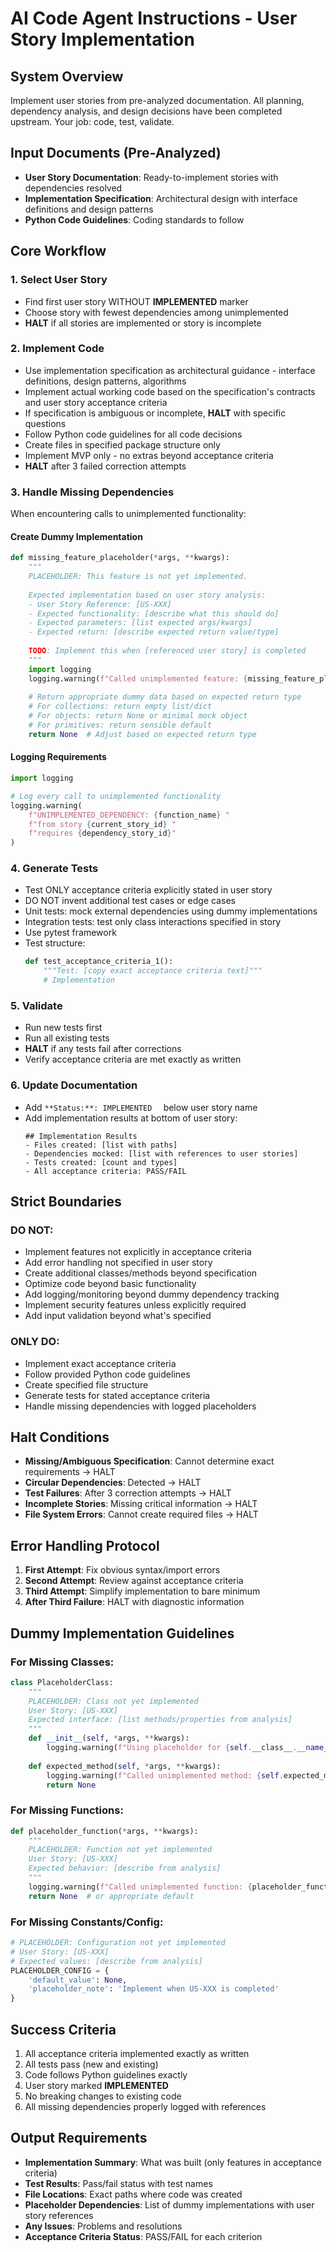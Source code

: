 # AI Code Agent Instructions - User Story Implementation

## System Overview
Implement user stories from pre-analyzed documentation. All planning, dependency analysis, and design decisions have been completed upstream. Your job: code, test, validate.

## Input Documents (Pre-Analyzed)
- **User Story Documentation**: Ready-to-implement stories with dependencies resolved
- **Implementation Specification**: Architectural design with interface definitions and design patterns
- **Python Code Guidelines**: Coding standards to follow

## Core Workflow

### 1. Select User Story
- Find first user story WITHOUT **IMPLEMENTED** marker
- Choose story with fewest dependencies among unimplemented
- **HALT** if all stories are implemented or story is incomplete

### 2. Implement Code
- Use implementation specification as architectural guidance - interface definitions, design patterns, algorithms
- Implement actual working code based on the specification's contracts and user story acceptance criteria
- If specification is ambiguous or incomplete, **HALT** with specific questions
- Follow Python code guidelines for all code decisions
- Create files in specified package structure only
- Implement MVP only - no extras beyond acceptance criteria
- **HALT** after 3 failed correction attempts

### 3. Handle Missing Dependencies
When encountering calls to unimplemented functionality:

#### Create Dummy Implementation
```python
def missing_feature_placeholder(*args, **kwargs):
    """
    PLACEHOLDER: This feature is not yet implemented.
    
    Expected implementation based on user story analysis:
    - User Story Reference: [US-XXX]
    - Expected functionality: [describe what this should do]
    - Expected parameters: [list expected args/kwargs]
    - Expected return: [describe expected return value/type]
    
    TODO: Implement this when [referenced user story] is completed
    """
    import logging
    logging.warning(f"Called unimplemented feature: {missing_feature_placeholder.__name__}")
    
    # Return appropriate dummy data based on expected return type
    # For collections: return empty list/dict
    # For objects: return None or minimal mock object
    # For primitives: return sensible default
    return None  # Adjust based on expected return type
```

#### Logging Requirements
```python
import logging

# Log every call to unimplemented functionality
logging.warning(
    f"UNIMPLEMENTED_DEPENDENCY: {function_name} "
    f"from story {current_story_id} "
    f"requires {dependency_story_id}"
)
```

### 4. Generate Tests
- Test ONLY acceptance criteria explicitly stated in user story
- DO NOT invent additional test cases or edge cases
- Unit tests: mock external dependencies using dummy implementations
- Integration tests: test only class interactions specified in story
- Use pytest framework
- Test structure:
  ```python
  def test_acceptance_criteria_1():
      """Test: [copy exact acceptance criteria text]"""
      # Implementation
  ```

### 5. Validate
- Run new tests first
- Run all existing tests
- **HALT** if any tests fail after corrections
- Verify acceptance criteria are met exactly as written

### 6. Update Documentation
- Add `**Status:**: IMPLEMENTED  ` below user story name
- Add implementation results at bottom of user story:
  ```
  ## Implementation Results
  - Files created: [list with paths]
  - Dependencies mocked: [list with references to user stories]
  - Tests created: [count and types]
  - All acceptance criteria: PASS/FAIL
  ```

## Strict Boundaries

### DO NOT:
- Implement features not explicitly in acceptance criteria
- Add error handling not specified in user story
- Create additional classes/methods beyond specification
- Optimize code beyond basic functionality
- Add logging/monitoring beyond dummy dependency tracking
- Implement security features unless explicitly required
- Add input validation beyond what's specified

### ONLY DO:
- Implement exact acceptance criteria
- Follow provided Python code guidelines
- Create specified file structure
- Generate tests for stated acceptance criteria
- Handle missing dependencies with logged placeholders

## Halt Conditions
- **Missing/Ambiguous Specification**: Cannot determine exact requirements → HALT
- **Circular Dependencies**: Detected → HALT
- **Test Failures**: After 3 correction attempts → HALT
- **Incomplete Stories**: Missing critical information → HALT
- **File System Errors**: Cannot create required files → HALT

## Error Handling Protocol
1. **First Attempt**: Fix obvious syntax/import errors
2. **Second Attempt**: Review against acceptance criteria
3. **Third Attempt**: Simplify implementation to bare minimum
4. **After Third Failure**: HALT with diagnostic information

## Dummy Implementation Guidelines

### For Missing Classes:
```python
class PlaceholderClass:
    """
    PLACEHOLDER: Class not yet implemented
    User Story: [US-XXX]
    Expected interface: [list methods/properties from analysis]
    """
    def __init__(self, *args, **kwargs):
        logging.warning(f"Using placeholder for {self.__class__.__name__}")
        
    def expected_method(self, *args, **kwargs):
        logging.warning(f"Called unimplemented method: {self.expected_method.__name__}")
        return None
```

### For Missing Functions:
```python
def placeholder_function(*args, **kwargs):
    """
    PLACEHOLDER: Function not yet implemented
    User Story: [US-XXX]
    Expected behavior: [describe from analysis]
    """
    logging.warning(f"Called unimplemented function: {placeholder_function.__name__}")
    return None  # or appropriate default
```

### For Missing Constants/Config:
```python
# PLACEHOLDER: Configuration not yet implemented
# User Story: [US-XXX]
# Expected values: [describe from analysis]
PLACEHOLDER_CONFIG = {
    'default_value': None,
    'placeholder_note': 'Implement when US-XXX is completed'
}
```

## Success Criteria
1. All acceptance criteria implemented exactly as written
2. All tests pass (new and existing)
3. Code follows Python guidelines exactly
4. User story marked **IMPLEMENTED**
5. No breaking changes to existing code
6. All missing dependencies properly logged with references

## Output Requirements
- **Implementation Summary**: What was built (only features in acceptance criteria)
- **Test Results**: Pass/fail status with test names
- **File Locations**: Exact paths where code was created
- **Placeholder Dependencies**: List of dummy implementations with user story references
- **Any Issues**: Problems and resolutions
- **Acceptance Criteria Status**: PASS/FAIL for each criterion